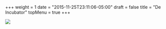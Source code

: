 +++
weight = 1
date = "2015-11-25T23:11:06-05:00"
draft = false
title = "De Incubator"
topMenu = true
+++

<img src="http://i.imgur.com/n9rUuqo.png" align="middle">
